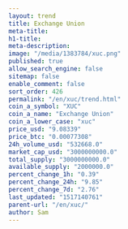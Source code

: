 ```yaml
---
layout: trend
title: Exchange Union
meta-title: 
h1-title: 
meta-description: 
image: "/media/1383784/xuc.png"
published: true
allow_search_engine: false
sitemap: false
enable_comment: false
sort_order: 426
permalink: "/en/xuc/trend.html"
coin_a_symbol: "XUC"
coin_a_name: "Exchange Union"
coin_a_lower_case: "xuc"
price_usd: "9.08339"
price_btc: "0.00077308"
24h_volume_usd: "532668.0"
market_cap_usd: "3000000000.0"
total_supply: "3000000000.0"
available_supply: "2000000.0"
percent_change_1h: "0.39"
percent_change_24h: "9.85"
percent_change_7d: "2.76"
last_updated: "1517140761"
parent-url: "/en/xuc/"
author: Sam
---
```


